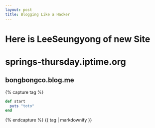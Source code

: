```yaml
---
layout: post
title: Blogging Like a Hacker
---
```


Here is LeeSeungyong of new Site
================================
# springs-thursday.iptime.org  
## bongbongco.blog.me ##
{% capture tag %}
```ruby
def start
  puts "toto"
end
```
{% endcapture %}
{{ tag  | markdownify }}
